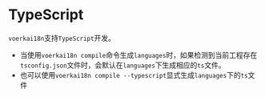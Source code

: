 # TypeScript<!-- {docsify-ignore-all} -->

`voerkai18n`支持`TypeScript`开发。

- 当使用`voerkai18n compile`命令生成`languages`时，如果检测到当前工程存在`tsconfig.json`文件时，会默认在`languages`下生成相应的`ts`文件。
- 也可以使用`voerkai18n compile --typescript`显式生成`languages`下的`ts`文件


